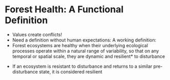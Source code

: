 # Forest Health: A Functional Definition
- Values create conflicts!
- Need a definition without human expectations:
A working definition:
- Forest ecosystems are healthy when their underlying ecological processes operate within a natural range of variability, so that on any temporal or spatial scale, they are dynamic and resilient* to disturbance

* If an ecosystem is resistant to disturbance and returns to a similar pre-disturbance state, it is considered resilient